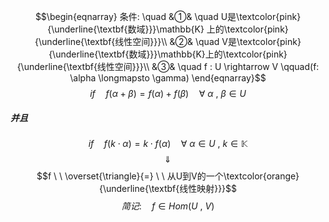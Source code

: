 $$\begin{eqnarray}
条件: \quad
&①& \quad U是\textcolor{pink}{\underline{\textbf{数域}}}\mathbb{K} 上的\textcolor{pink}{\underline{\textbf{线性空间}}}\\
&②& \quad V是\textcolor{pink}{\underline{\textbf{数域}}}\mathbb{K}上的\textcolor{pink}{\underline{\textbf{线性空间}}}\\
&③& \quad f : U \rightarrow V \qquad(f: \alpha \longmapsto \gamma)
\end{eqnarray}$$
$$if \quad f(\alpha+\beta)=f(\alpha)+ f(\beta) \quad \forall \ \alpha \ , \ \beta \in U$$
##### 并且

$$if \quad f(k \cdot \alpha)= k \cdot f(\alpha) \quad \forall \ \alpha \in U \ , \ k \in \mathbb{K}$$
$$\quad \Downarrow \quad $$
$$f  \ \  \overset{\triangle}{=} \ \ 从U到V的一个\textcolor{orange}{\underline{\textbf{线性映射}}}$$
$$简记: \quad f \in Hom(U \ , \ V)$$
